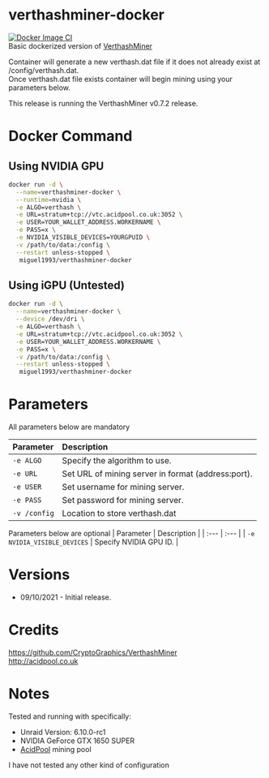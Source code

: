 # verthashminer-docker
[![Docker Image CI](https://github.com/Migz93/verthashminer-docker/actions/workflows/main.yml/badge.svg)](https://github.com/Migz93/verthashminer-docker/actions/workflows/main.yml)  
Basic dockerized version of [VerthashMiner](https://github.com/CryptoGraphics/VerthashMiner)

Container will generate a new verthash.dat file if it does not already exist at /config/verthash.dat.  
Once verthash.dat file exists container will begin mining using your parameters below.

This release is running the VerthashMiner v0.7.2 release.


# Docker Command

## Using NVIDIA GPU

```bash
docker run -d \
  --name=verthashminer-docker \
  --runtime=nvidia \
  -e ALGO=verthash \
  -e URL=stratum+tcp://vtc.acidpool.co.uk:3052 \
  -e USER=YOUR_WALLET_ADDRESS.WORKERNAME \
  -e PASS=x \
  -e NVIDIA_VISIBLE_DEVICES=YOURGPUID \
  -v /path/to/data:/config \
  --restart unless-stopped \
   miguel1993/verthashminer-docker
```
## Using iGPU (Untested)
```bash
docker run -d \
  --name=verthashminer-docker \
  --device /dev/dri \
  -e ALGO=verthash \
  -e URL=stratum+tcp://vtc.acidpool.co.uk:3052 \
  -e USER=YOUR_WALLET_ADDRESS.WORKERNAME \
  -e PASS=x \
  -v /path/to/data:/config \
  --restart unless-stopped \
   miguel1993/verthashminer-docker
```

# Parameters

All parameters below are mandatory

| Parameter | Description |
| :--- | :--- |
| `-e ALGO` | Specify the algorithm to use. |
| `-e URL` | Set URL of mining server in format (address:port). |
| `-e USER` | Set username for mining server. |
| `-e PASS` | Set password for mining server. |
| `-v /config` | Location to store verthash.dat |


Parameters below are optional
| Parameter | Description |
| :--- | :--- |
| `-e NVIDIA_VISIBLE_DEVICES` | Specify NVIDIA GPU ID. |

# Versions
* 09/10/2021 - Initial release.

# Credits
https://github.com/CryptoGraphics/VerthashMiner  
http://acidpool.co.uk

# Notes
Tested and running with specifically:  
* Unraid Version: 6.10.0-rc1  
* NVIDIA GeForce GTX 1650 SUPER  
* [AcidPool](http://acidpool.co.uk) mining pool  

I have not tested any other kind of configuration